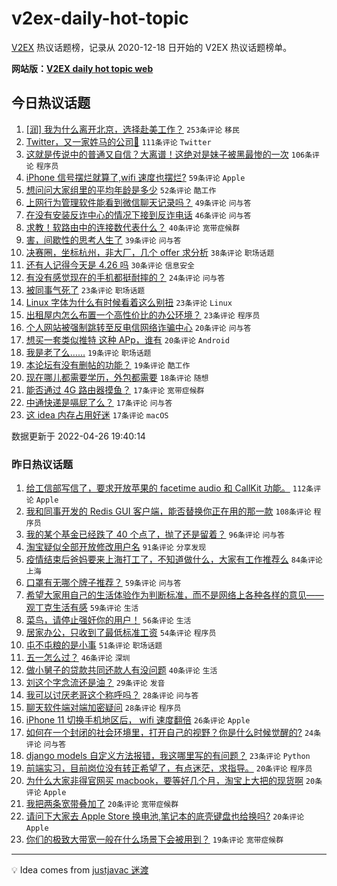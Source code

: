 # v2ex-daily-hot-topic

[V2EX](https://www.v2ex.com/) 热议话题榜，记录从 2020-12-18 日开始的 V2EX 热议话题榜单。

**网站版：[V2EX daily hot topic web](https://boojack.github.io/v2ex-daily-hot-topic-web/)**

## 今日热议话题

<!-- TODAY BEGIN -->

1. [[润] 我为什么离开北京，选择赴美工作？](https://www.v2ex.com/t/849299) `253条评论` `移民`
1. [Twitter，又一家姓马的公司🐶](https://www.v2ex.com/t/849278) `111条评论` `Twitter`
1. [这就是传说中的普通又自信？大离谱！这绝对是妹子被黑最惨的一次](https://www.v2ex.com/t/849388) `106条评论` `程序员`
1. [iPhone 信号摆烂就算了,wifi 速度也摆烂?](https://www.v2ex.com/t/849279) `59条评论` `Apple`
1. [想问问大家组里的平均年龄是多少](https://www.v2ex.com/t/849314) `52条评论` `酷工作`
1. [上网行为管理软件能看到微信聊天记录吗？](https://www.v2ex.com/t/849327) `49条评论` `问与答`
1. [在没有安装反诈中心的情况下接到反诈电话](https://www.v2ex.com/t/849308) `46条评论` `问与答`
1. [求教！软路由中的连接数代表什么？](https://www.v2ex.com/t/849311) `40条评论` `宽带症候群`
1. [害，间歇性的思考人生了](https://www.v2ex.com/t/849366) `39条评论` `问与答`
1. [决赛圈，坐标杭州，非大厂，几个 offer 求分析](https://www.v2ex.com/t/849300) `38条评论` `职场话题`
1. [还有人记得今天是 4.26 吗](https://www.v2ex.com/t/849396) `30条评论` `信息安全`
1. [有没有感觉现在的手机都挺耐摔的？](https://www.v2ex.com/t/849414) `24条评论` `问与答`
1. [被同事气死了](https://www.v2ex.com/t/849426) `23条评论` `职场话题`
1. [Linux 字体为什么有时候看着这么别扭](https://www.v2ex.com/t/849417) `23条评论` `Linux`
1. [出租屋内怎么布置一个高性价比的办公环境？](https://www.v2ex.com/t/849342) `23条评论` `程序员`
1. [个人网站被强制跳转至反电信网络诈骗中心](https://www.v2ex.com/t/849369) `20条评论` `问与答`
1. [想买一套类似推特 这种 APp，谁有](https://www.v2ex.com/t/849357) `20条评论` `Android`
1. [我是老了么……](https://www.v2ex.com/t/849415) `19条评论` `职场话题`
1. [本论坛有没有删帖的功能？](https://www.v2ex.com/t/849301) `19条评论` `酷工作`
1. [现在哪儿都需要学历，外包都需要](https://www.v2ex.com/t/849296) `18条评论` `随想`
1. [能否通过 4G 路由器摸鱼？](https://www.v2ex.com/t/849346) `17条评论` `宽带症候群`
1. [中通快递是嗝屁了么？](https://www.v2ex.com/t/849340) `17条评论` `问与答`
1. [这 idea 内存占用好迷](https://www.v2ex.com/t/849310) `17条评论` `macOS`

数据更新于 2022-04-26 19:40:14

<!-- TODAY END -->

### 昨日热议话题

<!-- YESTERDAY BEGIN -->

1. [给工信部写信了，要求开放苹果的 facetime audio 和 CallKit 功能。](https://www.v2ex.com/t/849140) `112条评论` `Apple`
1. [我和同事开发的 Redis GUI 客户端，能否替换你正在用的那一款](https://www.v2ex.com/t/849043) `108条评论` `程序员`
1. [我的某个基金已经跌了 40 个点了，抛了还是留着？](https://www.v2ex.com/t/849073) `96条评论` `问与答`
1. [淘宝疑似全部开放修改用户名](https://www.v2ex.com/t/849042) `91条评论` `分享发现`
1. [疫情结束后爸妈要来上海打工了，不知道做什么，大家有工作推荐么](https://www.v2ex.com/t/849092) `84条评论` `上海`
1. [口罩有无哪个牌子推荐？](https://www.v2ex.com/t/849041) `59条评论` `问与答`
1. [希望大家用自己的生活体验作为判断标准，而不是网络上各种各样的意见——观丁克生活有感](https://www.v2ex.com/t/849142) `59条评论` `生活`
1. [菜鸟，请停止强奸你的用户！](https://www.v2ex.com/t/849216) `56条评论` `生活`
1. [居家办公，只收到了最低标准工资](https://www.v2ex.com/t/849152) `54条评论` `程序员`
1. [屯不屯粮的是小事](https://www.v2ex.com/t/849044) `51条评论` `职场话题`
1. [五一怎么过？](https://www.v2ex.com/t/849091) `46条评论` `深圳`
1. [做小舅子的贷款共同还款人有没问题](https://www.v2ex.com/t/849192) `40条评论` `生活`
1. [刘这个字念流还是油？](https://www.v2ex.com/t/849134) `29条评论` `发音`
1. [我可以讨厌老哥这个称呼吗？](https://www.v2ex.com/t/849258) `28条评论` `问与答`
1. [聊天软件端对端加密疑问](https://www.v2ex.com/t/849178) `28条评论` `程序员`
1. [iPhone 11 切换手机地区后， wifi 速度翻倍](https://www.v2ex.com/t/849161) `26条评论` `Apple`
1. [如何在一个封闭的社会环境里，打开自己的视野？你是什么时候觉醒的?](https://www.v2ex.com/t/849129) `24条评论` `问与答`
1. [django models 自定义方法报错，我这哪里写的有问题？](https://www.v2ex.com/t/849243) `23条评论` `Python`
1. [前端实习，目前岗位没有转正希望了，有点迷茫，求指导。](https://www.v2ex.com/t/849149) `20条评论` `程序员`
1. [为什么大家非得官网买 macbook，要等好几个月，淘宝上大把的现货啊](https://www.v2ex.com/t/849072) `20条评论` `Apple`
1. [我把两条宽带叠加了](https://www.v2ex.com/t/849062) `20条评论` `宽带症候群`
1. [请问下大家去 Apple Store 换电池,笔记本的底壳键盘也给换吗?](https://www.v2ex.com/t/849049) `20条评论` `Apple`
1. [你们的极致大带宽一般在什么场景下会被用到？](https://www.v2ex.com/t/849263) `19条评论` `宽带症候群`

<!-- YESTERDAY END -->

---

💡 Idea comes from [justjavac 迷渡](https://github.com/justjavac/)

